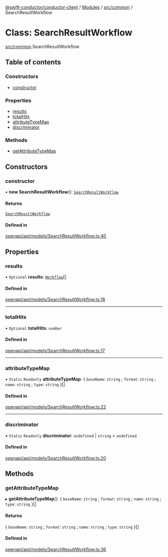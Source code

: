[@swift-conductor/conductor-client](../README.md) / [Modules](../modules.md) / [src/common](../modules/src_common.md) / SearchResultWorkflow

# Class: SearchResultWorkflow

[src/common](../modules/src_common.md).SearchResultWorkflow

## Table of contents

### Constructors

- [constructor](src_common.SearchResultWorkflow.md#constructor)

### Properties

- [results](src_common.SearchResultWorkflow.md#results)
- [totalHits](src_common.SearchResultWorkflow.md#totalhits)
- [attributeTypeMap](src_common.SearchResultWorkflow.md#attributetypemap)
- [discriminator](src_common.SearchResultWorkflow.md#discriminator)

### Methods

- [getAttributeTypeMap](src_common.SearchResultWorkflow.md#getattributetypemap)

## Constructors

### constructor

• **new SearchResultWorkflow**(): [`SearchResultWorkflow`](src_common.SearchResultWorkflow.md)

#### Returns

[`SearchResultWorkflow`](src_common.SearchResultWorkflow.md)

#### Defined in

[openapi/api/models/SearchResultWorkflow.ts:40](https://github.com/swift-conductor/conductor-client-typescript/blob/9866b7c/openapi/api/models/SearchResultWorkflow.ts#L40)

## Properties

### results

• `Optional` **results**: [`Workflow`](src_common.Workflow.md)[]

#### Defined in

[openapi/api/models/SearchResultWorkflow.ts:18](https://github.com/swift-conductor/conductor-client-typescript/blob/9866b7c/openapi/api/models/SearchResultWorkflow.ts#L18)

___

### totalHits

• `Optional` **totalHits**: `number`

#### Defined in

[openapi/api/models/SearchResultWorkflow.ts:17](https://github.com/swift-conductor/conductor-client-typescript/blob/9866b7c/openapi/api/models/SearchResultWorkflow.ts#L17)

___

### attributeTypeMap

▪ `Static` `Readonly` **attributeTypeMap**: \{ `baseName`: `string` ; `format`: `string` ; `name`: `string` ; `type`: `string`  }[]

#### Defined in

[openapi/api/models/SearchResultWorkflow.ts:22](https://github.com/swift-conductor/conductor-client-typescript/blob/9866b7c/openapi/api/models/SearchResultWorkflow.ts#L22)

___

### discriminator

▪ `Static` `Readonly` **discriminator**: `undefined` \| `string` = `undefined`

#### Defined in

[openapi/api/models/SearchResultWorkflow.ts:20](https://github.com/swift-conductor/conductor-client-typescript/blob/9866b7c/openapi/api/models/SearchResultWorkflow.ts#L20)

## Methods

### getAttributeTypeMap

▸ **getAttributeTypeMap**(): \{ `baseName`: `string` ; `format`: `string` ; `name`: `string` ; `type`: `string`  }[]

#### Returns

\{ `baseName`: `string` ; `format`: `string` ; `name`: `string` ; `type`: `string`  }[]

#### Defined in

[openapi/api/models/SearchResultWorkflow.ts:36](https://github.com/swift-conductor/conductor-client-typescript/blob/9866b7c/openapi/api/models/SearchResultWorkflow.ts#L36)
